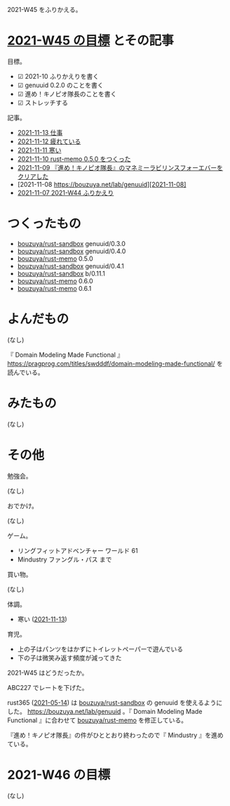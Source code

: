 2021-W45 をふりかえる。

# [2021-W45 の目標][2021-11-07] とその記事

目標。

- ☑ 2021-10 ふりかえりを書く
- ☑ genuuid 0.2.0 のことを書く
- ☑ 進め！キノピオ隊長のことを書く
- ☑ ストレッチする

記事。

- [2021-11-13 仕事][2021-11-13]
- [2021-11-12 疲れている][2021-11-12]
- [2021-11-11 寒い][2021-11-11]
- [2021-11-10 rust-memo 0.5.0 をつくった][2021-11-10]
- [2021-11-09 『進め！キノピオ隊長』のマネミーラビリンスフォーエバーをクリアした][2021-11-09]
- [2021-11-08 https://bouzuya.net/lab/genuuid][2021-11-08]
- [2021-11-07 2021-W44 ふりかえり][2021-11-07]

# つくったもの

- [bouzuya/rust-sandbox] genuuid/0.3.0
- [bouzuya/rust-sandbox] genuuid/0.4.0
- [bouzuya/rust-memo] 0.5.0
- [bouzuya/rust-sandbox] genuuid/0.4.1
- [bouzuya/rust-sandbox] b/0.11.1
- [bouzuya/rust-memo] 0.6.0
- [bouzuya/rust-memo] 0.6.1

# よんだもの

(なし)

『 Domain Modeling Made Functional 』 <https://pragprog.com/titles/swdddf/domain-modeling-made-functional/> を読んでいる。

# みたもの

(なし)

# その他

勉強会。

(なし)

おでかけ。

(なし)

ゲーム。

- リングフィットアドベンチャー ワールド 61
- Mindustry ファングル・パス まで

買い物。

(なし)

体調。

- 寒い ([2021-11-13])

育児。

- 上の子はパンツをはかずにトイレットペーパーで遊んでいる
- 下の子は微笑み返す頻度が減ってきた

2021-W45 はどうだったか。

ABC227 でレートを下げた。

rust365 ([2021-05-14]) は [bouzuya/rust-sandbox] の genuuid を使えるようにした。 <https://bouzuya.net/lab/genuuid> 。『 Domain Modeling Made Functional 』に合わせて [bouzuya/rust-memo] を修正している。

『進め！キノピオ隊長』の件がひととおり終わったので『 Mindustry 』を進めている。

# 2021-W46 の目標

(なし)

[2021-05-14]: https://blog.bouzuya.net/2021/05/14/
[2021-11-07]: https://blog.bouzuya.net/2021/11/07/
[2021-11-08]: https://blog.bouzuya.net/2021/11/08/
[2021-11-09]: https://blog.bouzuya.net/2021/11/09/
[2021-11-10]: https://blog.bouzuya.net/2021/11/10/
[2021-11-11]: https://blog.bouzuya.net/2021/11/11/
[2021-11-12]: https://blog.bouzuya.net/2021/11/12/
[2021-11-13]: https://blog.bouzuya.net/2021/11/13/
[bouzuya/rust-memo]: https://github.com/bouzuya/rust-memo
[bouzuya/rust-sandbox]: https://github.com/bouzuya/rust-sandbox
